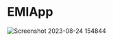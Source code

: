 # EMIApp
![Screenshot 2023-08-24 154844](https://github.com/AyeshaMulla369/EMIApp/assets/96511827/d778d780-003c-4ec5-89b4-ba931c42cac2)
